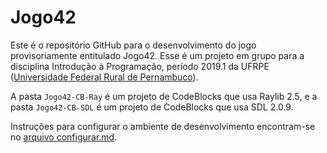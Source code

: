 # Jogo42
Este é o repositório GitHub para o desenvolvimento do jogo provisoriamente entitulado Jogo42. Esse é um projeto em grupo para a disciplina Introdução à Programação, período 2019.1 da UFRPE ([Universidade Federal Rural de Pernambuco](http://www.ufrpe.br)).

<!-- TODO: Informações sobre qual biblioteca e IDE usaremos, com links -->

A pasta `Jogo42-CB-Ray` é um projeto de CodeBlocks que usa Raylib 2.5, e a pasta `Jogo42-CB-SDL` é um projeto de CodeBlocks que usa SDL 2.0.9.

Instruções para configurar o ambiente de desenvolvimento encontram-se no [arquivo configurar.md](configurar.md).